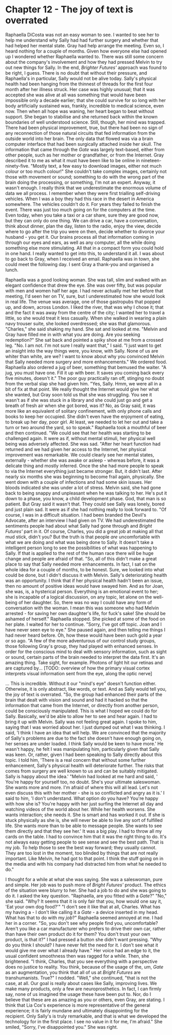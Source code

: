 
# Chapter 12 - The joy of text is overrated

Raphaella DiCosta was not an easy woman to see. I wanted to see her to help me understand why Sally had had further surgery and whether that had helped her mental state. Gray had help arrange the meeting. Even so, I heard nothing for a couple of months. Given how everyone else had opened up I wondered whether Raphaella wanted to. There was still some concern about the company's involvement and how they had pressed Melvin to try out new things for Sally. In the end, *Brighter Futures'* approach was found to be right, I guess. There is no doubt that without their pressure, and Raphaella's in particular, Sally would not be alive today.
    Sally's physical health had been hanging from the thinnest of threads for the first four month after her illness struck. Her case was highly unusual; that it was accepted she was alive at all was something that would have been impossible only a decade earlier; that she could survive for so long with her body artificially sustained was, frankly, incredible to medical science, even now. Then when all hope was waning, her heart began to beat without support. She began to stabilise and she returned back within the known boundaries of well understood science.
    Still, though, her mind was trapped. There had been physical improvement, true, but there had been no sign of any reconnection of those natural circuits that fed information from the outside world into her brain. The only data that flowed was via a brain computer interface that had been surgically attached inside her skull. The information that came through the *Gate* was largely text-based, either from other people, such as her mother or grandfather, or from the Internet. Gray described it to me as what it must have been like to be online in nineteen-ninety-five. "Mostly text, a few easy to download images, either not much colour or too much colour!" She couldn't take complex images, certainly not those with movement or sound; something to do with the wrong part of the brain doing the processing, or something, I'm not an expert. Anyway, it wasn't enough. I really think that we underestimate the enormous volume of data we all process. I remember when they were first trialling self-driving vehicles. When I was a boy they had this race in the desert in America somewhere. The vehicles couldn't do it. For years they failed to finish the event. There was just too much going on for the computers at the time. Even today, when you take a taxi or a car share, sure they are good now, but they can only do one thing. We can drive a car, have a conversation, think about dinner, plan the day, listen to the radio, enjoy the view, decide where to go after the trip you were on then, decide whether to divorce your husband - you get it. Our brains process all that information coming in through our eyes and ears, as well as any computer, all the while doing something else more stimulating. All that in a compact form you could hold in one hand. 
    I really wanted to get into this, to understand it all. I was about to go back to Gray, when I received an email. Raphaella was in town, she could meet the following day. I sent Gray a thank-you and organised a lunch. 

Raphaella was a good looking woman. She was tall, slim and walked with an elegant confidence that drew the eye. She was over fifty, but was popular with men and women half her age. I had never actually met her before that meeting, I'd seen her on TV, sure, but I underestimated how she would look in real life. The venue was average, one of those gastropubs that popped up, and down, across London. I liked the river, that was why I chose it; that and the fact it was away from the centre of the city; I wanted her to travel a little, so she would treat it less casually. When she walked in wearing a plain navy trouser suite, she looked overdressed; she was that glamorous.
    "Charles," she said shaking my hand. She sat and looked at me. "Melvin and Gray have filled me in with what you are doing. Are you seeking redemption?" She sat back and pointed a spiky shoe at me from a crossed leg. "No. I am not. I'm not sure I really want that," I said. "I just want to get an insight into the way things were, you know, with Sally. None of us are whiter than white, are we? I want to know about why you convinced Melvin that Sally needed more surgery and more enhancements." We ordered food. Raphaella also ordered a jug of beer, something that bemused the waiter. "A jug, you must have one. Fill it up with beer. It saves you coming back every five minutes, doesn't it." The poor guy practically ran off, stinging no doubt from the verbal slap she had given him.
    "Yes, Sally. Hmm, we were all in a bit of fix at that point. We really thought the Internet would give her what she wanted, but Gray soon told us that she was struggling. You see it wasn't as if she was stuck in a library and she could just go and get a breath of fresh air when she got bored, was it? No, as Gray said, it was more like an equivalent of solitary confinement, with only phone calls and books to keep her occupied. She didn't even have the enjoyment of eating, to break up her day, poor girl. At least, we needed to let her out and take a turn or two around the yard, so to speak." Raphaella took a mouthful of beer and then continued. "We could see that her health was starting to be challenged again. It were as if, without  mental stimuli, her physical well being was adversely affected. She was sad.
    "After her heart function had returned and we had given her access to the Internet, her physical improvement was remarkable. We could clearly see her mental states, externally - whether she was awake or asleep - whereas before, it was a delicate thing and mostly inferred. Once the she had more people to speak to via the Internet everything just became stronger. But, it didn't last. After nearly six months she was beginning to become frail again, physically. She went down with a couple of infections and had some skin issues. Her bloods indicated she was under a lot of stress. Melvin said, she had gone back to being snappy and unpleasant when he was talking to her. He's put it down to a phase, you know, a child development phase. God, that man is so patient. But Gray said it wasn't that. They could see Sally was lonely, bored and just plain sad. It were as if she had nothing really to look forward to.
    "Of course, I was in a difficult situation. I had been branded the Devil's Advocate, after an interview I had given on TV. We had underestimated the sentiments people had about what Sally had gone through and *Bright Futures'* part in it. Of course, Charles, you did a great job at making all that mud stick, didn't you? But the truth is that people *are* uncomfortable with what we are doing and what was being done to Sally. It doesn't take a intelligent person long to see the possibilities of what was happening to Sally. If that is applied to the rest of the human race there will be huge change and people are afraid of that. 
    "So, all of this didn't make a great place to say that Sally needed more enhancements. In fact, I sat on the whole idea for a couple of months, to be honest. Sure, we looked into what could be done, but I didn't discuss it with Melvin. Sally's deteriorating health was an opportunity. I think that if her physical health hadn't been an issue, then no amount of positive ideas would have swayed him. And as for Joan, she was, is, a hysterical person. Everything is an emotional event to her; she is incapable of a logical discussion, on any topic, let alone on the well-being of her daughter. So, there was no way I could have any form of conversation with the woman. I mean this was someone who had Melvin arrested - for saving her own daughter's life, for fuck's sake! She should be ashamed of herself." Raphaella stopped. She picked at some of the food on her plate. I waited for her to continue.
    "Sorry, I've got off topic. Joan and I have never seen eye to eye." She paused again, and then telling me things I had never heard before. Oh, how these would have been such gold a year or so ago. "A few of the more adventurous of our control study groups, those following Gray's group, they had played with enhanced senses. In order for the conscious mind to deal with sensory information, such as sight or sound, certain parts of the brain needed to interpret the data first. It's an amazing thing. Take sight, for example. Photons of light hit our retinas and are captured by... [TODO: overview of how the primary visual cortex interprets visual information sent from the eye, along the optic nerve]
<!-- ... description of how the eye works, what parts of the brain does the processing, then how we consciously "see" and then store images (hippocampus)... -->

... This is incredible. Without it our "mind's eye" doesn't function either. Otherwise, it is only abstract, like words, or text. And as Sally would tell you, the joy of text is overrated. 
    "So, the group had enhanced their parts of the brain that dealt with vision and sound and had it hacked so that the information that came from the Internet, or directly from another person, could be consciously manipulated. This is what I hoped we could do for Sally. Basically, we'd be able to allow her to see and hear again. I had to bring it up with Melvin. Sally was not feeling great again. I spoke to him, saying that I was worried about her. I just dumped out what I was thinking. I said, 'I think I have an idea that will help. We are convinced that the majority of Sally's problems are due to the fact she doesn't have enough going on, her senses are under loaded. I think Sally would be keen to have more.' He wasn't happy, he felt I was manipulating him, particularly given that Sally was keen. Or, rather, given I had been speaking to Sally directly about this topic. I told him, 'There is a real concern that without some further enhancement, Sally's physical health will deteriorate further. The risks that comes from surgery are well known to us and can be suitably mitigated. Sally is happy about the idea.'
    "Melvin had looked at me hard and said, ' You're happy for yourself too, no doubt. She's your ultimate saleswoman. She wants more and more. I'm afraid of where this will all lead. Let's not even discuss this with her mother - she is so conflicted and angry as it is.' I said to him, 'I don't understand. What option do you have? You're happy with how she is? You're happy with her just surfing the Internet all day and watching videos of the world about her. While her health worsens. She wants interaction; she needs it. She is smart and has worked it out. If she is stuck physically as she is, she will never be able to live any sort of fulfilled life. She wants more than to be able to message people. She wants to see them directly and that they see her.' It was a big play. I had to throw all my cards on the table. I had to convince him that it was the right thing to do. It's not always easy getting people to see sense and see the best path. That is my job. To help those to see the best way forward; they usually cannot. They are too lost in the moment, too blinded by things that are not really important. Like Melvin, he had got to that point. I think the stuff going on in the media and with his company had distracted him from what he needed to do."

<!-- "Aren't you concerned about the ethics of all of this? Haven't you found some way around the rules, to game the system? Finding the desperate or the gullible or the lost or the indoctrinated and offering them some kind of salvation. You don't have any issue with that?"
    "You think we are some kind of modern day Burke and Hare? What if I say yes, for argument's sake. Those bodies that Burke and Hare delivered help progress medical understanding. They killed some people, sure, but how many lives were saved because of what was learnt from their sacrifice?"
    "Jesus." -->

I thought for a while at what she was saying. She was a saleswoman, pure and simple. Her job was to push more of *Bright Futures'* product. The ethics of the situation were blurry to her. She had a job to do and she was going to do it. I asked the key question. "Raphaella, are you fitted with a *Gate*?" "No," she said. "Why? It seems that it is only fair that you, how would one say it, 'Eat your own dog food?'" "I don't see it like that at all, Charles. What has my having a - I don't like calling it a *Gate* - a device inserted in my head. What has that to do with my *job*?" Raphaella seemed annoyed at me. I had her in a corner. "So, you don't see why people find you, uncomfortable? Aren't you like a car manufacturer who prefers to drive their own car, rather than have their own product do it for them? You don't trust your own product, is that it?" I had pressed a button she didn't want pressing.
    "Why do you think I should? I have never felt the need for it. I don't see what it would give me over what I already have." Her voice had an edge to it, the usual confident smoothness then was ragged for a while. Then, she brightened. "I think, Charles, that you see everything with a perspective does no justice to reality. You think, because of the usage of the, um, *Gate* as an augmentation, you think that all of us at *Bright Futures* are transhumanists. True?" I nodded. "Well," she continued, "that is not the case, at all. Our goal is really about cases like Sally, improving lives. We make many products, only a few are neuroprosthetics. In fact, I can firmly say, none of us imagined the usage these have been put to. Nor, do I believe that these are as amazing as you or others, even Gray, are stating. I think that Lia Cox's experience is more representative of the general experience; it is fairly mundane and ultimately disappointing for the recipient. Only Sally's is truly remarkable, and that is what we developed the technology for in the first place. I see no value in it for me, I'm afraid." She smiled, "Sorry, I've disappointed you." She was right.


